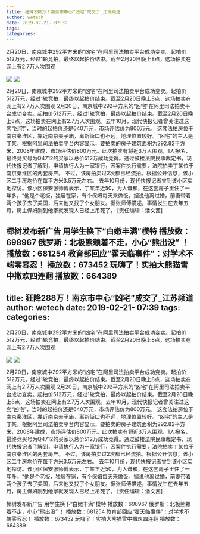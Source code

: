 ```yaml
---
title: 狂降288万！南京市中心“凶宅”成交了_江苏频道
author: wetech
date: 2019-02-21- 07:39
tags: 
categories: 
---
```

2月20日，南京城中292平方米的“凶宅”在阿里司法拍卖平台成功变卖。起拍价512万元，经过1轮竞拍，最终以起拍价结束。截至2月20日晚上8点，这场拍卖在网上有2.7万人次围观
<!-- more -->
                
<img align="center" border="0" src="http://p1.ifengimg.com/a/2019_08/c131d3364592d1c_size113_w750_h1273.jpg" />
                
<img align="center" border="0" src="http://p2.ifengimg.com/a/2016/0810/204c433878d5cf9size1_w16_h16.png" />
                
            
2月20日，南京城中292平方米的“凶宅”在阿里司法拍卖平台成功变卖。起拍价512万元，经过1轮竞拍，最终以起拍价结束。截至2月20日晚上8点，这场拍卖在网上有2.7万人次围观
2月20日，南京城中292平方米的“凶宅”在阿里司法拍卖平台成功变卖。起拍价512万元，经过1轮竞拍，最终以起拍价结束。截至2月20日晚上8点，这场拍卖在网上有2.7万人次围观。去年10月，现代快报记者曾关注过这套“凶宅”，当时的起拍价还是640万元，市场评估价为800万元。
这套法拍房位于南京秦淮区，靠近南京夫子庙，离新街口也不远，地理位置较好。“凶宅”的主人是丁某，根据阿里司法拍卖平台内容显示，要拍卖的房子建筑面积为292.82平方米，2008年建成，市场评估价800万元。此次拍卖有将近3万人围观，1人报名，最终竞买号为Q4712的买家以总价512万成功竞得。通过鼓楼法院民事裁定书，现代快报记者了解到，申请执行人为一家银行，因案件执行需要，法院拍卖丁某位于南京秦淮区的两套房产。
不过，该房拍卖过2次都已经流拍。根据公开信息，该小区二手房均价在每平方米3.5万元左右。
去年10月份，现代快报记者曾到该小区实地探访。该小区保安张师傅表示，丁某年近50，为人谦和，在这套房子里住了一年多。“他是个老板，独居在家，有个保姆每天来做饭。据说他离过婚，前妻带着两个孩子去了美国，后来他又找了个女朋友。据张师傅描述，事情发生在去年五月，房主保姆刚到他家就发现人已经上吊死了。
[责任编辑：潘文茜]
            
椰树发布新广告 用学生换下“白嫩丰满”模特
播放数：698967
俄罗斯：北极熊赖着不走，小心“熊出没” ！
播放数：681254
教育部回应“翟天临事件”：对学术不端零容忍！
播放数：673452
玩嗨了！实拍大熊猫雪中撒欢四连翻
播放数：664389
---
title: 狂降288万！南京市中心“凶宅”成交了_江苏频道
author: wetech
date: 2019-02-21- 07:39
tags: 
categories: 
---
2月20日，南京城中292平方米的“凶宅”在阿里司法拍卖平台成功变卖。起拍价512万元，经过1轮竞拍，最终以起拍价结束。截至2月20日晚上8点，这场拍卖在网上有2.7万人次围观
<!-- more -->
                
<img align="center" border="0" src="http://p1.ifengimg.com/a/2019_08/c131d3364592d1c_size113_w750_h1273.jpg" />
                
<img align="center" border="0" src="http://p2.ifengimg.com/a/2016/0810/204c433878d5cf9size1_w16_h16.png" />
                
            
2月20日，南京城中292平方米的“凶宅”在阿里司法拍卖平台成功变卖。起拍价512万元，经过1轮竞拍，最终以起拍价结束。截至2月20日晚上8点，这场拍卖在网上有2.7万人次围观
2月20日，南京城中292平方米的“凶宅”在阿里司法拍卖平台成功变卖。起拍价512万元，经过1轮竞拍，最终以起拍价结束。截至2月20日晚上8点，这场拍卖在网上有2.7万人次围观。去年10月，现代快报记者曾关注过这套“凶宅”，当时的起拍价还是640万元，市场评估价为800万元。
这套法拍房位于南京秦淮区，靠近南京夫子庙，离新街口也不远，地理位置较好。“凶宅”的主人是丁某，根据阿里司法拍卖平台内容显示，要拍卖的房子建筑面积为292.82平方米，2008年建成，市场评估价800万元。此次拍卖有将近3万人围观，1人报名，最终竞买号为Q4712的买家以总价512万成功竞得。通过鼓楼法院民事裁定书，现代快报记者了解到，申请执行人为一家银行，因案件执行需要，法院拍卖丁某位于南京秦淮区的两套房产。
不过，该房拍卖过2次都已经流拍。根据公开信息，该小区二手房均价在每平方米3.5万元左右。
去年10月份，现代快报记者曾到该小区实地探访。该小区保安张师傅表示，丁某年近50，为人谦和，在这套房子里住了一年多。“他是个老板，独居在家，有个保姆每天来做饭。据说他离过婚，前妻带着两个孩子去了美国，后来他又找了个女朋友。据张师傅描述，事情发生在去年五月，房主保姆刚到他家就发现人已经上吊死了。
[责任编辑：潘文茜]
            
椰树发布新广告 用学生换下“白嫩丰满”模特
播放数：698967
俄罗斯：北极熊赖着不走，小心“熊出没” ！
播放数：681254
教育部回应“翟天临事件”：对学术不端零容忍！
播放数：673452
玩嗨了！实拍大熊猫雪中撒欢四连翻
播放数：664389
